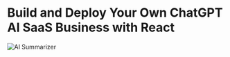 # Build and Deploy Your Own ChatGPT AI SaaS Business with React
![AI Summarizer]("https://github.com/khalidnbg/sumz-ai/blob/main/1.PNG?raw=true")

